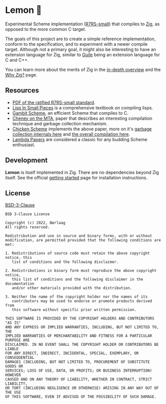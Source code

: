 # Lemon 🍋

Experimental Scheme implementation ([R7RS-small](https://small.r7rs.org/)) that compiles to [Zig](https://ziglang.org/), as opposed to the more common C target. 

The goals of this project are to create a simple reference implementation, conform to the specification, and to experiment with a newer compile target. Although not a primary goal, it might also be interesting to have an extension language for Zig, similar to [Guile](https://www.gnu.org/software/guile/) being an extension language for C and C++.

You can learn more about the merits of Zig in the [in-depth overview](https://ziglang.org/learn/overview/) and the [Why Zig?](https://ziglang.org/learn/why_zig_rust_d_cpp/) page.

## Resources

- [PDF of the ratified R7RS-small standard](https://small.r7rs.org/attachment/r7rs.pdf).
- [Lisp In Small Pieces](https://www.cambridge.org/core/books/lisp-in-small-pieces/66FD2BE3EDDDC68CA87D652C82CF849E) is a comprehensive textbook on compiling lisps.
- [Gambit Scheme](https://github.com/gambit/gambit), an efficient Scheme that compiles to C.
- [Cheney on the MTA](https://dl.acm.org/doi/pdf/10.1145/214448.214454), paper that describes an interesting compilation technique and garbage collection mechanism.
- [Chicken Scheme](https://call-cc.org/) implements the above paper, more on it's [garbage collection internals here](https://www.more-magic.net/posts/internals-gc.html) and [the overall compilation here](https://wiki.call-cc.org/chicken-compilation-process).
- [Lambda Papers](https://en.wikisource.org/wiki/Lambda_Papers) are considered a classic for any budding Scheme enthusiast.

## Development

**Lemon** is itself implemented in Zig. There are no dependencies beyond Zig itself. See the official [getting started](https://ziglang.org/learn/getting-started/#installing-zig) page for installation instructions.

## License

[BSD-3-Clause](https://github.com/Borlaag/Lemon/blob/main/LICENSE)

```
BSD 3-Clause License

Copyright (c) 2022, Børlaag
All rights reserved.

Redistribution and use in source and binary forms, with or without
modification, are permitted provided that the following conditions are met:

1. Redistributions of source code must retain the above copyright notice, this
   list of conditions and the following disclaimer.

2. Redistributions in binary form must reproduce the above copyright notice,
   this list of conditions and the following disclaimer in the documentation
   and/or other materials provided with the distribution.

3. Neither the name of the copyright holder nor the names of its
   contributors may be used to endorse or promote products derived from
   this software without specific prior written permission.

THIS SOFTWARE IS PROVIDED BY THE COPYRIGHT HOLDERS AND CONTRIBUTORS "AS IS"
AND ANY EXPRESS OR IMPLIED WARRANTIES, INCLUDING, BUT NOT LIMITED TO, THE
IMPLIED WARRANTIES OF MERCHANTABILITY AND FITNESS FOR A PARTICULAR PURPOSE ARE
DISCLAIMED. IN NO EVENT SHALL THE COPYRIGHT HOLDER OR CONTRIBUTORS BE LIABLE
FOR ANY DIRECT, INDIRECT, INCIDENTAL, SPECIAL, EXEMPLARY, OR CONSEQUENTIAL
DAMAGES (INCLUDING, BUT NOT LIMITED TO, PROCUREMENT OF SUBSTITUTE GOODS OR
SERVICES; LOSS OF USE, DATA, OR PROFITS; OR BUSINESS INTERRUPTION) HOWEVER
CAUSED AND ON ANY THEORY OF LIABILITY, WHETHER IN CONTRACT, STRICT LIABILITY,
OR TORT (INCLUDING NEGLIGENCE OR OTHERWISE) ARISING IN ANY WAY OUT OF THE USE
OF THIS SOFTWARE, EVEN IF ADVISED OF THE POSSIBILITY OF SUCH DAMAGE.
```
